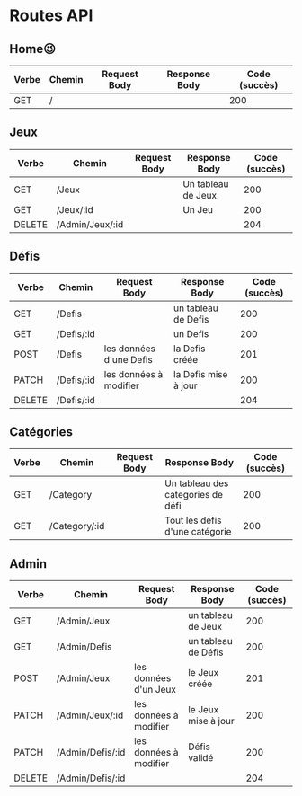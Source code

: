 # Routes API

## Home😉

| Verbe | Chemin | Request Body | Response Body | Code (succès) |
| ----- | ------ | ------------ | ------------- | ------------- |
| GET   | /      |              |               | 200           |

## Jeux

| Verbe  | Chemin          | Request Body | Response Body      | Code (succès) |
| ------ | --------------- | ------------ | ------------------ | ------------- |
| GET    | /Jeux           |              | Un tableau de Jeux | 200           |
| GET    | /Jeux/:id       |              | Un Jeu             | 200           |
| DELETE | /Admin/Jeux/:id |              |                    | 204           |

## Défis

| Verbe  | Chemin     | Request Body            | Response Body        | Code (succès) |
| ------ | ---------- | ----------------------- | -------------------- | ------------- |
| GET    | /Defis     |                         | un tableau de Defis  | 200           |
| GET    | /Defis/:id |                         | un Defis             | 200           |
| POST   | /Defis     | les données d'une Defis | la Defis créée       | 201           |
| PATCH  | /Defis/:id | les données à modifier  | la Defis mise à jour | 200           |
| DELETE | /Defis/:id |                         |                      | 204           |

## Catégories

| Verbe  | Chemin       | Request Body            | Response Body                      | Code (succès) |
| ------ | ------------ | ----------------------- | ---------------------------------- | ------------- |
| GET    | /Category    |                         | Un tableau des categories de défi  | 200           |
| GET    | /Category/:id|                         | Tout les défis d'une catégorie     | 200           |

## Admin

| Verbe  | Chemin           | Request Body           | Response Body       | Code (succès) |
| ------ | ---------------- | ---------------------- | ------------------- | ------------- |
| GET    | /Admin/Jeux      |                        | un tableau de Jeux  | 200           |
| GET    | /Admin/Defis     |                        | un tableau de Défis | 200           |
| POST   | /Admin/Jeux      | les données d'un Jeux  | le Jeux créée       | 201           |
| PATCH  | /Admin/Jeux/:id  | les données à modifier | le Jeux mise à jour | 200           |
| PATCH  | /Admin/Defis/:id | les données à modifier | Défis validé        | 200           |
| DELETE | /Admin/Defis/:id |                        |                     | 204           |
